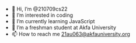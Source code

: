 - 👋 Hi, I’m @210709cs22
- 👀 I’m interested in coding 
- 🌱 I’m currently learning JavaScript
- 💞️ I’m a freshman student at Akfa University 
- 📫 How to reach me 21au063@akfauniversity.org

<!---
210709cs22/210709cs22 is a ✨ special ✨ repository because its `README.md` (this file) appears on your GitHub profile.
You can click the Preview link to take a look at your changes.
--->
